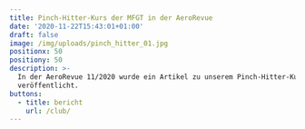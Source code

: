 ```yaml
---
title: Pinch-Hitter-Kurs der MFGT in der AeroRevue
date: '2020-11-22T15:43:01+01:00'
draft: false
image: /img/uploads/pinch_hitter_01.jpg
positionx: 50
positiony: 50
description: >-
  In der AeroRevue 11/2020 wurde ein Artikel zu unserem Pinch-Hitter-Kurs
  veröffentlicht.
buttons:
  - title: bericht
    url: /club/
---
```


